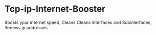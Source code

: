 # Tcp-ip-Internet-Booster
Boosts ypur internet speed, Cleans Cleans Interfaces and Subinterfaces, Renews ip addresses
